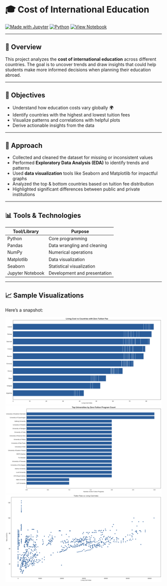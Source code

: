 # 🎓 Cost of International Education

[![Made with Jupyter](https://img.shields.io/badge/Made%20with-Jupyter-orange?style=flat-square&logo=Jupyter)](https://jupyter.org/)
[![Python](https://img.shields.io/badge/Python-3.10+-blue?style=flat-square&logo=python)](https://www.python.org/)
[![View Notebook](https://img.shields.io/badge/Notebook-GitHub-black?style=flat-square&logo=github)](https://github.com/ahtisham-maliik/Cost_of_International_Education/blob/main/Cost_of_International_Education.ipynb)

---

## 📝 Overview

This project analyzes the **cost of international education** across different countries. The goal is to uncover trends and draw insights that could help students make more informed decisions when planning their education abroad.

---

## 📌 Objectives

- Understand how education costs vary globally 🌍
- Identify countries with the highest and lowest tuition fees
- Visualize patterns and correlations with helpful plots
- Derive actionable insights from the data

---

## 🧠 Approach

- Collected and cleaned the dataset for missing or inconsistent values  
- Performed **Exploratory Data Analysis (EDA)** to identify trends and patterns  
- Used **data visualization** tools like Seaborn and Matplotlib for impactful graphs  
- Analyzed the top & bottom countries based on tuition fee distribution  
- Highlighted significant differences between public and private institutions  

---

## 📊 Tools & Technologies

| Tool/Library     | Purpose                        |
|------------------|--------------------------------|
| Python           | Core programming               |
| Pandas           | Data wrangling and cleaning    |
| NumPy            | Numerical operations           |
| Matplotlib       | Data visualization             |
| Seaborn          | Statistical visualization      |
| Jupyter Notebook | Development and presentation   |

---

## 📈 Sample Visualizations

Here’s a snapshot:

![Tuition Fee Comparison](images/Living_Cost_vs_Countries_with_Zero_Tuition_Fee.png)
![Tuition Fee Comparison](images/Top_Universities_by_Zero_Tuition_Program_Count.png)
![Tuition Fee Comparison](images/Tuition_Fees_vs_Living_Cost_Index.png)
